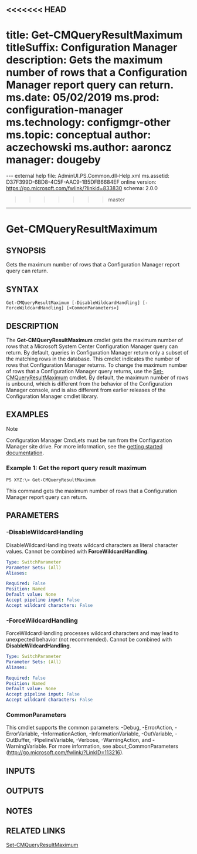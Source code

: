 <<<<<<< HEAD
---
title: Get-CMQueryResultMaximum
titleSuffix: Configuration Manager
description: Gets the maximum number of rows that a Configuration Manager report query can return.
ms.date: 05/02/2019
ms.prod: configuration-manager
ms.technology: configmgr-other
ms.topic: conceptual
author: aczechowski
ms.author: aaroncz
manager: dougeby
=======
﻿---
external help file: AdminUI.PS.Common.dll-Help.xml
ms.assetid: D37F399D-6BD8-4C5F-AAC9-1B5DFB6684EF
online version: https://go.microsoft.com/fwlink/?linkid=833830
schema: 2.0.0
>>>>>>> master
---

# Get-CMQueryResultMaximum

## SYNOPSIS
Gets the maximum number of rows that a Configuration Manager report query can return.

## SYNTAX

```
Get-CMQueryResultMaximum [-DisableWildcardHandling] [-ForceWildcardHandling] [<CommonParameters>]
```

## DESCRIPTION
The **Get-CMQueryResultMaximum** cmdlet gets the maximum number of rows that a Microsoft System Center Configuration Manager query can return.
By default, queries in Configuration Manager return only a subset of the matching rows in the database.
This cmdlet indicates the number of rows that Configuration Manager returns.
To change the maximum number of rows that a Configuration Manager query returns, use the [Set-CMQueryResultMaximum](Set-CMQueryResultMaximum.md) cmdlet.
By default, the maximum number of rows is unbound, which is different from the behavior of the Configuration Manager console, and is also different from earlier releases of the Configuration Manager cmdlet library.

## EXAMPLES

> [!NOTE]
> Configuration Manager CmdLets must be run from the Configuration Manager site drive. For more information, see the [getting started documentation](https://docs.microsoft.com/powershell/sccm/overview).


### Example 1: Get the report query result maximum
```
PS XYZ:\> Get-CMQueryResultMaximum
```

This command gets the maximum number of rows that a Configuration Manager report query can return.

## PARAMETERS

### -DisableWildcardHandling
DisableWildcardHandling treats wildcard characters as literal character values. Cannot be combined with **ForceWildcardHandling**.

```yaml
Type: SwitchParameter
Parameter Sets: (All)
Aliases: 

Required: False
Position: Named
Default value: None
Accept pipeline input: False
Accept wildcard characters: False
```

### -ForceWildcardHandling
ForceWildcardHandling processes wildcard characters and may lead to unexpected behavior (not recommended). Cannot be combined with **DisableWildcardHandling**.

```yaml
Type: SwitchParameter
Parameter Sets: (All)
Aliases: 

Required: False
Position: Named
Default value: None
Accept pipeline input: False
Accept wildcard characters: False
```

### CommonParameters
This cmdlet supports the common parameters: -Debug, -ErrorAction, -ErrorVariable, -InformationAction, -InformationVariable, -OutVariable, -OutBuffer, -PipelineVariable, -Verbose, -WarningAction, and -WarningVariable. For more information, see about_CommonParameters (http://go.microsoft.com/fwlink/?LinkID=113216).

## INPUTS

## OUTPUTS

## NOTES

## RELATED LINKS

[Set-CMQueryResultMaximum](Set-CMQueryResultMaximum.md)


